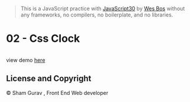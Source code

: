 > This is a JavaScript practice with [JavaScript30](https://javascript30.com/) by [Wes Bos](https://github.com/wesbos) without any frameworks, no compilers, no boilerplate, and no libraries.

# 02 - Css Clock

![]()

view demo [here](https://shamgurav96.github.io/JS30/02-JS-Css-Clock/index.html)

<!--
### How to bind an event when key is pressed

`window.addEventListener('keydown', playSound`

-    `playSound()` function will be called whenever the `keydown` event will be triggered in the DOM.

### `data-key` has its own value on `<div>`s and `<audio>`s in HTML

-    Each key has it's own unique keycode value , based on that we can distinguish between multiple keys.
-    You will find more info about keycode on [keycode-info](https://keycode.info/)

### Changing Styles after Key has been transformed

-    use `item.classList.add('className')` to add class to DOM element .
-    use `item.classList.remove('className')` to remove the class from DOM element.

-    By adding listner to `transitionend` event , we can remove the `playing` class of all keys.

```
function removeTransition(e) {
    console.log(e.target.classList);
    e.target.classList.remove('playing');
}
```

--- -->

## License and Copyright

© Sham Gurav , Front End Web developer
